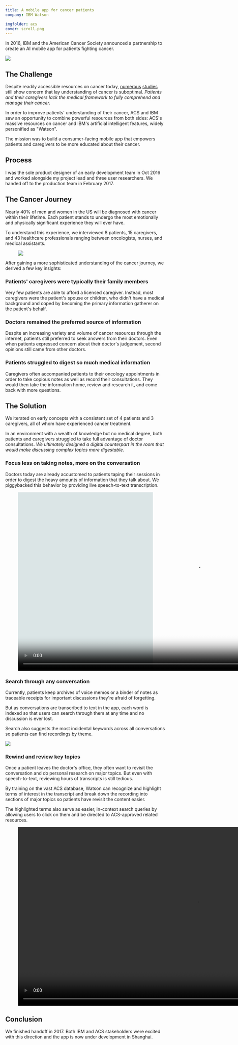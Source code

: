 ```yaml
---
title: A mobile app for cancer patients
company: IBM Watson

imgfolder: acs
cover: scroll.png
---
```


In 2016, IBM and the American Cancer Society announced a partnership to create an AI mobile app for patients fighting cancer.

<picture>
  <source srcset="/assets/img/{{ page.imgfolder }}/scroll.webp" type="image/webp">
  <source srcset="/assets/img/{{ page.imgfolder }}/scroll.png" type="image/png">
  <img src="/assets/img/{{ page.imgfolder }}/scroll.png">
</picture>

## The Challenge
Despite readily accessible resources on cancer today, <a href="https://www.ncbi.nlm.nih.gov/pubmed/25180371" target="_blank">numerous</a> <a href="https://www.ncbi.nlm.nih.gov/pubmed/12923796" target="_blank">studies</a> still show concern that lay understanding of cancer is suboptimal. *Patients and their caregivers lack the medical framework to fully comprehend and manage their cancer.*

<!-- <blockquote>
  <div class="hasQuotes">Information acquired [in the 100 days following diagnosis] shapes and defines patients' perspective about their condition.</div>
  <cite>
    <div>Weisman AD, Worden JW</div>
    <div>The existential plight in cancer</div>
  </cite>
</blockquote> -->

In order to improve patients' understanding of their cancer, ACS and IBM saw an opportunity to combine powerful resources from both sides: ACS's massive resources on cancer and IBM's artificial intelligent features, widely personified as "Watson".

The mission was to build a consumer-facing mobile app that empowers patients and caregivers to be more educated about their cancer.

## Process

I was the sole product designer of an early development team in Oct 2016 and worked alongside my project lead and three user researchers. We handed off to the production team in February 2017.

## The Cancer Journey

Nearly 40% of men and women in the US will be diagnosed with cancer within their lifetime. Each patient stands to undergo the most emotionally and physically significant experience they will ever have.

To understand this experience, we interviewed 8 patients, 15 caregivers, and 43 healthcare professionals ranging between oncologists, nurses, and medical assistants.

<figure class="narrow">
  <img src="/assets/img/{{ page.imgfolder }}/cancerjourney.svg" />
</figure>

After gaining a more sophisticated understanding of the cancer journey, we derived a few key insights:

### Patients' caregivers were typically their family members

Very few patients are able to afford a licensed caregiver. Instead, most caregivers were the patient's spouse or children, who didn't have a medical background and coped by becoming the primary information gatherer on the patient's behalf.

### Doctors remained the preferred source of information

Despite an increasing variety and volume of cancer resources through the internet, patients still preferred to seek answers from their doctors. Even when patients expressed concern about their doctor's judgement, second opinions still came from other doctors.

### Patients struggled to digest so much medical information

Caregivers often accompanied patients to their oncology appointments in order to take copious notes as well as record their consultations. They would then take the information home, review and research it, and come back with more questions.

## The Solution

We iterated on early concepts with a consistent set of 4 patients and 3 caregivers, all of whom have experienced cancer treatment.

In an environment with a wealth of knowledge but no medical degree, both patients and caregivers struggled to take full advantage of doctor consultations. *We ultimately designed a digital counterpart in the room that would make discussing complex topics more digestable.*

### Focus less on taking notes, more on the conversation

Doctors today are already accustomed to patients taping their sessions in order to digest the heavy amounts of information that they talk about. We piggybacked this behavior by providing live speech-to-text transcription.

<figure class="figure-video" style="background-color: #DBE5E6;">
  <video loop autoplay controls poster="/assets/img/{{ page.imgfolder }}/scroll.png" src="/assets/img/{{ page.imgfolder }}/record.mp4" height="560px"></video>
  <!-- <figcaption>Users can record the conversation at the doctor's office, take photos without stopping the tape, and view the speech-to-text transcription in real-time.</figcaption> -->
</figure>

### Search through any conversation

Currently, patients keep archives of voice memos or a binder of notes as traceable receipts for important discussions they're afraid of forgetting.

But as conversations are transcribed to text in the app, each word is indexed so that users can search through them at any time and no discussion is ever lost.

Search also suggests the most incidental keywords across all conversations so patients can find recordings by theme.

<picture>
  <source srcset="/assets/img/{{ page.imgfolder }}/library.webp" type="image/webp">
  <source srcset="/assets/img/{{ page.imgfolder }}/library.png" type="image/png">
  <img src="/assets/img/{{ page.imgfolder }}/library.png">
</picture>

### Rewind and review key topics

Once a patient leaves the doctor's office, they often want to revisit the conversation and do personal research on major topics. But even with speech-to-text, reviewing hours of transcripts is still tedious.

By training on the vast ACS database, Watson can recognize and highlight terms of interest in the transcript and break down the recording into sections of major topics so patients have revisit the content easier.

The highlighted terms also serve as easier, in-context search queries by allowing users to click on them and be directed to ACS-approved related resources.

<!-- The aim for this process is to reduce the frequent "I don't know what I don't know" phenomenon. Traditionally, patients have to reconstruct what they took away from their doctor into a completed question to ask elsewhere. Instead, we lower the research barrier and use the recorded conversation itself as a search generator. -->

<figure class="figure-video" style="background-color: #DBE5E6;">
  <video loop autoplay controls src="/assets/img/{{ page.imgfolder }}/review.mp4" height="560px"></video>
  <!-- <figcaption>After the appointment, users can review both the transcript and recording and dive into highlighted keywords that Watson recognizes from the ACS database.</figcaption> -->
</figure>

## Conclusion

We finished handoff in 2017. Both IBM and ACS stakeholders were excited with this direction and the app is now under development in Shanghai.
